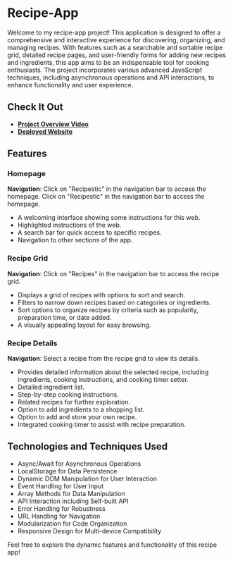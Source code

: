 # Recipe-App

Welcome to my recipe-app project! This application is designed to offer a comprehensive and interactive experience for discovering, organizing, and managing recipes. With features such as a searchable and sortable recipe grid, detailed recipe pages, and user-friendly forms for adding new recipes and ingredients, this app aims to be an indispensable tool for cooking enthusiasts. The project incorporates various advanced JavaScript techniques, including asynchronous operations and API interactions, to enhance functionality and user experience.

## Check It Out

- **[Project Overview Video](https://www.loom.com/share/43945e553c3847fab32f2bc937485e4f?sid=8efd8cf0-4195-45d8-bd49-2c565aff5b94)**
- **[Deployed Website](https://yuejiaoshi.github.io/recipe-app/)**

## Features

### Homepage
**Navigation**: Click on "Recipestic" in the navigation bar to access the homepage. Click on "Recipestic" in the navigation bar to access the homepage.
- A welcoming interface showing some instructions for this web.
- Highlighted instructions of the web.
- A search bar for quick access to specific recipes.
- Navigation to other sections of the app.

### Recipe Grid
**Navigation**: Click on "Recipes" in the navigation bar to access the recipe grid.
- Displays a grid of recipes with options to sort and search.
- Filters to narrow down recipes based on categories or ingredients.
- Sort options to organize recipes by criteria such as popularity, preparation time, or date added.
- A visually appealing layout for easy browsing.

### Recipe Details
**Navigation**: Select a recipe from the recipe grid to view its details.
- Provides detailed information about the selected recipe, including ingredients, cooking instructions, and cooking timer setter.
- Detailed ingredient list.
- Step-by-step cooking instructions.
- Related recipes for further exploration.
- Option to add ingredients to a shopping list.
- Option to add and store your own recipe.
- Integrated cooking timer to assist with recipe preparation.

## Technologies and Techniques Used

- Async/Await for Asynchronous Operations
- LocalStorage for Data Persistence
- Dynamic DOM Manipulation for User Interaction
- Event Handling for User Input
- Array Methods for Data Manipulation
- API Interaction including Self-built API
- Error Handling for Robustness
- URL Handling for Navigation
- Modularization for Code Organization
- Responsive Design for Multi-device Compatibility

Feel free to explore the dynamic features and functionality of this recipe app!
